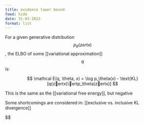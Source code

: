 ```yaml
---
title: evidence lower bound
feed: hide
date: 31-03-2023
format: list
---
```



For a given generative distribution $$p_\theta(zertx)$$, the ELBO of some [[variational approximation]] $$q$$ is:


$$
	\mathcal E(q, \theta, x) = \log p_\theta(x) - \text{KL}[q(zertx)\ertp_\theta(zertx)]
$$



This is the same as the [[variational free energy]], but negative

Some shortcomings are considered in: [[exclusive vs. inclusive KL divergence]]

$$